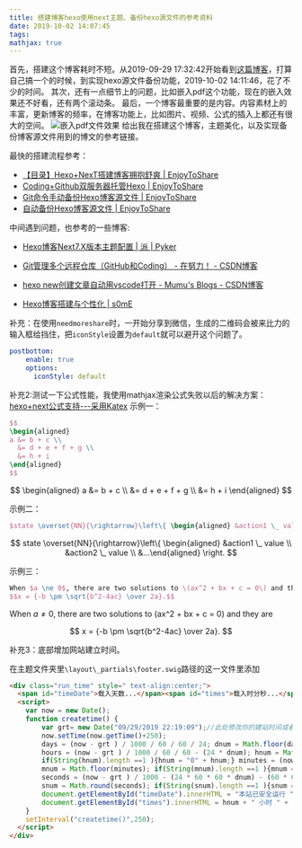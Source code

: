 ```yaml
---
title: 搭建博客hexo使用next主题、备份hexo源文件的参考资料
date: 2019-10-02 14:07:45
tags:
mathjax: true
---
```

首先，搭建这个博客耗时不短。从2019-09-29 17:32:42开始看到[这篇博客](https://yxyuxuan.github.io/2019/07/16/GitHub-Hexo-Next%E6%90%AD%E5%BB%BA%E5%8D%9A%E5%AE%A2/)，打算自己搞一个的时候，到实现hexo源文件备份功能，2019-10-02 14:11:46，花了不少的时间。
其次，还有一点细节上的问题，比如嵌入pdf这个功能，现在的嵌入效果还不好看，还有两个滚动条。
最后，一个博客最重要的是内容。内容素材上的丰富，更新博客的频率，在博客功能上，比如图片、视频、公式的插入上都还有很大的空间。
![嵌入pdf文件效果](https://raw.githubusercontent.com/lingr7/picgo_github/master/img/pdf%E6%95%88%E6%9E%9C.PNG?token=AJBEV5ZDWBDM7HIUZII7UKK5SRAGU)
给出我在搭建这个博客，主题美化，以及实现备份博客源文件用到的博文的参考链接。

最快的搭建流程参考：

- [【目录】Hexo+NexT搭建博客拥抱舒爽 | EnjoyToShare](https://blog.enjoytoshare.club/article/hexo-do-optimization.html)  
- [Coding+Github双服务器托管Hexo | EnjoyToShare ](https://blog.enjoytoshare.club/article/hexo-do-server-hosting.html)
- [Git命令手动备份Hexo博客源文件 | EnjoyToShare ](https://blog.enjoytoshare.club/article/manual_backup_blog_source_files.html)
- [自动备份Hexo博客源文件 | EnjoyToShare ](https://blog.enjoytoshare.club/article/auto_backup_blog_source_files.html)

中间遇到问题，也参考的一些博客:

- [Hexo博客Next7.X版本主题配置 | 派 | Pyker](https://www.ipyker.com/2019/05/01/hexo-next.html)

- [Git管理多个远程仓库（GitHub和Coding） - 在努力！ - CSDN博客](https://blog.csdn.net/violet_echo_0908/article/details/50389138)

- [hexo new创建文章自动用vscode打开 - Mumu's Blogs - CSDN博客](https://blog.csdn.net/zhu_1997/article/details/87635817)
- [Hexo博客搭建与个性化 | s0mE](http://ljmeng.site/posts/2864/)  

补充：在使用`needmoreshare`时，一开始分享到微信，生成的二维码会被来比力的输入框给挡住，把`iconStyle`设置为`default`就可以避开这个问题了。

```yaml
postbottom:
    enable: true
    options:
      iconStyle: default
```

补充2:测试一下公式性能，我使用mathjax渲染公式失败以后的解决方案：[hexo+next公式支持---采用Katex](http://lingr7.coding.me/2019/10/03/hexo+next%E5%85%AC%E5%BC%8F%E6%94%AF%E6%8C%81---%E9%87%87%E7%94%A8Katex.html#more)
示例一：

```latex
$$
\begin{aligned}
a &= b + c \\
  &= d + e + f + g \\
  &= h + i
\end{aligned}
$$
```

$$
\begin{aligned}
  a &= b + c \\
    &= d + e + f + g \\
    &= h + i
\end{aligned}
$$

示例二：

```latex
$state \overset{NN}{\rightarrow}\left\{ \begin{aligned} &action1 \_ value \\ &action2 \_ value \\ &...\end{aligned} \right.$
```

$$
state \overset{NN}{\rightarrow}\left\{ \begin{aligned} &action1 \_ value \\ &action2 \_ value \\ &...\end{aligned} \right.
$$

示例三：

```latex
When $a \ne 0$, there are two solutions to \(ax^2 + bx + c = 0\) and they are
$$x = {-b \pm \sqrt{b^2-4ac} \over 2a}.$$
```



When $a \ne 0$, there are two solutions to \(ax^2 + bx + c = 0\) and they are


$$
x = {-b \pm \sqrt{b^2-4ac} \over 2a}.
$$

补充3：底部增加网站建立时间。

在主题文件夹里`\layout\_partials\footer.swig`路径的这一文件里添加

```html
<div class="run_time" style=" text-align:center;">
  <span id="timeDate">载入天数...</span><span id="times">载入时分秒...</span>
  <script>
    var now = new Date(); 
    function createtime() { 
        var grt= new Date("09/29/2019 22:19:09");//此处修改你的建站时间或者网站上线时间 
        now.setTime(now.getTime()+250); 
        days = (now - grt ) / 1000 / 60 / 60 / 24; dnum = Math.floor(days); 
        hours = (now - grt ) / 1000 / 60 / 60 - (24 * dnum); hnum = Math.floor(hours); 
        if(String(hnum).length ==1 ){hnum = "0" + hnum;} minutes = (now - grt ) / 1000 /60 - (24 * 60 * dnum) - (60 * hnum); 
        mnum = Math.floor(minutes); if(String(mnum).length ==1 ){mnum = "0" + mnum;} 
        seconds = (now - grt ) / 1000 - (24 * 60 * 60 * dnum) - (60 * 60 * hnum) - (60 * mnum); 
        snum = Math.round(seconds); if(String(snum).length ==1 ){snum = "0" + snum;} 
        document.getElementById("timeDate").innerHTML = "本站已安全运行 "+dnum+" 天 "; 
        document.getElementById("times").innerHTML = hnum + " 小时 " + mnum + " 分 " + snum + " 秒"; 
    } 
    setInterval("createtime()",250);
  </script>
</div>
```

